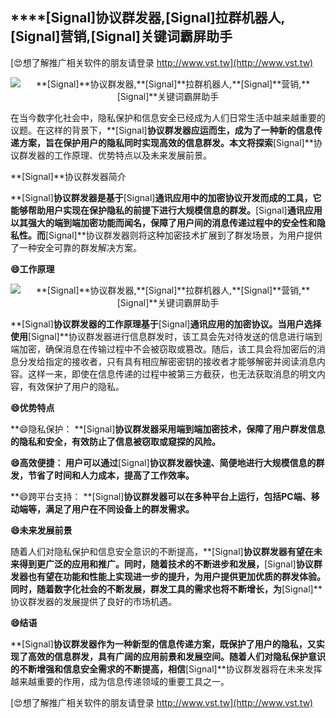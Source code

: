 ## ****[Signal]**协议群发器,**[Signal]**拉群机器人,**[Signal]**营销,**[Signal]**关键词霸屏助手**

[😍想了解推广相关软件的朋友请登录 http://www.vst.tw](http://www.vst.tw)

 <center><img src="https://vst.tw/MP4/tuiguang/png/5.png" alt="**[Signal]**协议群发器,**[Signal]**拉群机器人,**[Signal]**营销,**[Signal]**关键词霸屏助手"></center>

在当今数字化社会中，隐私保护和信息安全已经成为人们日常生活中越来越重要的议题。在这样的背景下，**[Signal]**协议群发器应运而生，成为了一种新的信息传递方案，旨在保护用户的隐私同时实现高效的信息群发。本文将探索**[Signal]**协议群发器的工作原理、优势特点以及未来发展前景。

**[Signal]**协议群发器简介

**[Signal]**协议群发器是基于**[Signal]**通讯应用中的加密协议开发而成的工具，它能够帮助用户实现在保护隐私的前提下进行大规模信息的群发。**[Signal]**通讯应用以其强大的端到端加密功能而闻名，保障了用户间的消息传递过程中的安全性和隐私性。而**[Signal]**协议群发器则将这种加密技术扩展到了群发场景，为用户提供了一种安全可靠的群发解决方案。

**😄工作原理**

 <center><img src="https://vst.tw/MP4/tuiguang/png/2.png" alt="**[Signal]**协议群发器,**[Signal]**拉群机器人,**[Signal]**营销,**[Signal]**关键词霸屏助手"></center>

**[Signal]**协议群发器的工作原理基于**[Signal]**通讯应用的加密协议。当用户选择使用**[Signal]**协议群发器进行信息群发时，该工具会先对待发送的信息进行端到端加密，确保消息在传输过程中不会被窃取或篡改。随后，该工具会将加密后的消息分发给指定的接收者，只有具有相应解密密钥的接收者才能够解密并阅读消息内容。这样一来，即使在信息传递的过程中被第三方截获，也无法获取消息的明文内容，有效保护了用户的隐私。

**😄优势特点**

**😄隐私保护： **[Signal]**协议群发器采用端到端加密技术，保障了用户群发信息的隐私和安全，有效防止了信息被窃取或窥探的风险。**

**😄高效便捷： 用户可以通过**[Signal]**协议群发器快速、简便地进行大规模信息的群发，节省了时间和人力成本，提高了工作效率。**

**😄跨平台支持： **[Signal]**协议群发器可以在多种平台上运行，包括PC端、移动端等，满足了用户在不同设备上的群发需求。**

**😄未来发展前景**

随着人们对隐私保护和信息安全意识的不断提高，**[Signal]**协议群发器有望在未来得到更广泛的应用和推广。同时，随着技术的不断进步和发展，**[Signal]**协议群发器也有望在功能和性能上实现进一步的提升，为用户提供更加优质的群发体验。同时，随着数字化社会的不断发展，群发工具的需求也将不断增长，为**[Signal]**协议群发器的发展提供了良好的市场机遇。

**😄结语**

**[Signal]**协议群发器作为一种新型的信息传递方案，既保护了用户的隐私，又实现了高效的信息群发，具有广阔的应用前景和发展空间。随着人们对隐私保护意识的不断增强和信息安全需求的不断提高，相信**[Signal]**协议群发器将在未来发挥越来越重要的作用，成为信息传递领域的重要工具之一。

[😍想了解推广相关软件的朋友请登录 http://www.vst.tw](http://www.vst.tw)



